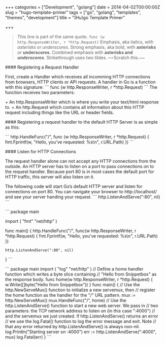 +++
categories = ["Development", "golang"]
date = 2014-04-02T00:00:00Z
slug = "hugo-template-primer"
tags = ["go", "golang", "templates", "themes", "development"]
title = "(Hu)go Template Primer"

+++
> This line is part of the same quote.
> <code>func (w http.ResponseWriter, r *http.Request)</code>
Emphasis, aka italics, with *asterisks* or _underscores_.
Strong emphasis, aka bold, with **asterisks** or __underscores__.
Combined emphasis with **asterisks and _underscores_**.
Strikethrough uses two tildes. \~\~Scratch this.\~\~

\#### Registering a Request Handler

First, create a Handler which receives all incomming HTTP connections from browsers, HTTP clients or API requests. A handler in Go is a function with this signature:
\`\`\`
func (w http.ResponseWriter, r *http.Request)
\`\`\`
The function receives two parameters:

\+ An http.ResponseWriter which is where you write your text/html response to.
\+ An http.Request which contains all information about this HTTP request including things like the URL or header fields.

\#### Registering a request handler to the default HTTP Server is as simple as this:

\`\`\`
http.HandleFunc("/", func (w http.ResponseWriter, r *http.Request) {
    fmt.Fprintf(w, "Hello, you've requested: %s\\n", r.URL.Path)
})
\`\`\`

\#### Listen for HTTP Connections

The request handler alone can not accept any HTTP connections from the outside. An HTTP server has to listen on a port to pass connections on to the request handler. Because port 80 is in most cases the default port for HTTP traffic, this server will also listen on it.

The following code will start Go’s default HTTP server and listen for connections on port 80. You can navigate your browser to http://localhost/ and see your server handing your request.
\`\`\`
http.ListenAndServe(":80", nil)
\`\`\`

\`\`\`
package main

import (
    "fmt"
    "net/http"
)

func main() {
    http.HandleFunc("/", func(w http.ResponseWriter, r *http.Request) {
        fmt.Fprintf(w, "Hello, you've requested: %s\\n", r.URL.Path)
    })

    http.ListenAndServe(":80", nil)
}
\`\`\`

\`\`\`
package main
    import (
    "log"
    "net/http"
)
// Define a home handler function which writes a byte slice containing
// "Hello from Snippetbox" as the response body.
func home(w http.ResponseWriter, r *http.Request) {
    w.Write(\[\]byte("Hello from Snippetbox"))
}
func main() {
// Use the http.NewServeMux() function to initialize a new servemux, then
// register the home function as the handler for the "/" URL pattern.
    mux := http.NewServeMux()
    mux.HandleFunc("/", home)
// Use the http.ListenAndServe() function to start a new web server. We pass in
// two parameters: the TCP network address to listen on (in this case ":4000")
// and the servemux we just created. If http.ListenAndServe() returns an error
// we use the log.Fatal() function to log the error message and exit. Note
// that any error returned by http.ListenAndServe() is always non-nil.
    log.Println("Starting server on :4000")
    err := http.ListenAndServe(":4000", mux)
    log.Fatal(err)
}
\`\`\`